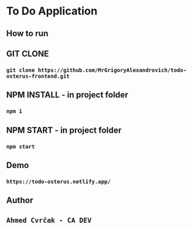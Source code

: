 # To Do Application

## How to run

## GIT CLONE
### `git clone https://github.com/MrGrigoryAlexandrovich/todo-osterus-frontend.git`

## NPM INSTALL - in project folder
### `npm i` 

## NPM START - in project folder
### `npm start` 

## Demo
### `https://todo-osterus.netlify.app/`

## Author
## `Ahmed Cvrčak - CA DEV` 